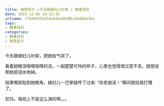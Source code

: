 ```yaml
---
title: 搞笑段子->今天跟媳妇儿吵架 | 糗事百科
date: 2019-12-06 18:32:35
urlname: 176d4925b45de02badbd8bcbb688a5ba
tags: 
- 糗事百科
categories:
- 糗事百科
- 搞笑段子
---
```

今天跟媳妇儿吵架，把她给气哭了。

看着她眼泪啪嗒啪嗒的流，一副楚楚可怜的样子，心里也觉得很过意不去，就想说帮她把泪水吻掉。

结果嘴刚贴到她眼角，媳妇儿一巴掌就呼了过来: “给老娘滚！”瞬间就给我打懵了。

尼玛，电视上不是这么演的啊。。。


